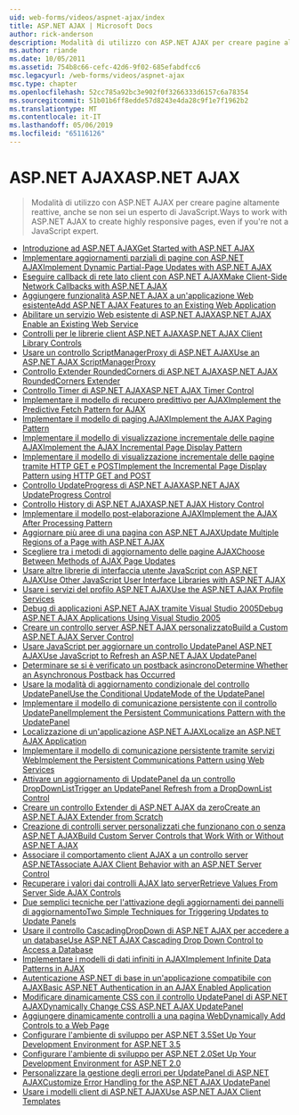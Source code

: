 ```yaml
---
uid: web-forms/videos/aspnet-ajax/index
title: ASP.NET AJAX | Microsoft Docs
author: rick-anderson
description: Modalità di utilizzo con ASP.NET AJAX per creare pagine altamente reattive, anche se non sei un esperto di JavaScript.
ms.author: riande
ms.date: 10/05/2011
ms.assetid: 754b8c66-cefc-42d6-9f02-685efabdfcc6
msc.legacyurl: /web-forms/videos/aspnet-ajax
msc.type: chapter
ms.openlocfilehash: 52cc785a92bc3e902f0f3266333d6157c6a78354
ms.sourcegitcommit: 51b01b6ff8edde57d8243e4da28c9f1e7f1962b2
ms.translationtype: MT
ms.contentlocale: it-IT
ms.lasthandoff: 05/06/2019
ms.locfileid: "65116126"
---
```

# <a name="aspnet-ajax"></a><span data-ttu-id="5a45c-103">ASP.NET AJAX</span><span class="sxs-lookup"><span data-stu-id="5a45c-103">ASP.NET AJAX</span></span>

> <span data-ttu-id="5a45c-104">Modalità di utilizzo con ASP.NET AJAX per creare pagine altamente reattive, anche se non sei un esperto di JavaScript.</span><span class="sxs-lookup"><span data-stu-id="5a45c-104">Ways to work with ASP.NET AJAX to create highly responsive pages, even if you're not a JavaScript expert.</span></span>

- [<span data-ttu-id="5a45c-105">Introduzione ad ASP.NET AJAX</span><span class="sxs-lookup"><span data-stu-id="5a45c-105">Get Started with ASP.NET AJAX</span></span>](how-do-i-get-started-with-aspnet-ajax.md)
- [<span data-ttu-id="5a45c-106">Implementare aggiornamenti parziali di pagine con ASP.NET AJAX</span><span class="sxs-lookup"><span data-stu-id="5a45c-106">Implement Dynamic Partial-Page Updates with ASP.NET AJAX</span></span>](how-do-i-implement-dynamic-partial-page-updates-with-aspnet-ajax.md)
- [<span data-ttu-id="5a45c-107">Eseguire callback di rete lato client con ASP.NET AJAX</span><span class="sxs-lookup"><span data-stu-id="5a45c-107">Make Client-Side Network Callbacks with ASP.NET AJAX</span></span>](how-do-i-make-client-side-network-callbacks-with-aspnet-ajax.md)
- [<span data-ttu-id="5a45c-108">Aggiungere funzionalità ASP.NET AJAX a un'applicazione Web esistente</span><span class="sxs-lookup"><span data-stu-id="5a45c-108">Add ASP.NET AJAX Features to an Existing Web Application</span></span>](how-do-i-add-aspnet-ajax-features-to-an-existing-web-application.md)
- [<span data-ttu-id="5a45c-109">Abilitare un servizio Web esistente di ASP.NET AJAX</span><span class="sxs-lookup"><span data-stu-id="5a45c-109">ASP.NET AJAX Enable an Existing Web Service</span></span>](how-do-i-aspnet-ajax-enable-an-existing-web-service.md)
- [<span data-ttu-id="5a45c-110">Controlli per le librerie client ASP.NET AJAX</span><span class="sxs-lookup"><span data-stu-id="5a45c-110">ASP.NET AJAX Client Library Controls</span></span>](how-do-i-use-the-aspnet-ajax-client-library-controls.md)
- [<span data-ttu-id="5a45c-111">Usare un controllo ScriptManagerProxy di ASP.NET AJAX</span><span class="sxs-lookup"><span data-stu-id="5a45c-111">Use an ASP.NET AJAX ScriptManagerProxy</span></span>](how-do-i-use-an-aspnet-ajax-scriptmanagerproxy.md)
- [<span data-ttu-id="5a45c-112">Controllo Extender RoundedCorners di ASP.NET AJAX</span><span class="sxs-lookup"><span data-stu-id="5a45c-112">ASP.NET AJAX RoundedCorners Extender</span></span>](how-do-i-use-the-aspnet-ajax-roundedcorners-extender.md)
- [<span data-ttu-id="5a45c-113">Controllo Timer di ASP.NET AJAX</span><span class="sxs-lookup"><span data-stu-id="5a45c-113">ASP.NET AJAX Timer Control</span></span>](how-do-i-use-the-aspnet-ajax-timer-control.md)
- [<span data-ttu-id="5a45c-114">Implementare il modello di recupero predittivo per AJAX</span><span class="sxs-lookup"><span data-stu-id="5a45c-114">Implement the Predictive Fetch Pattern for AJAX</span></span>](how-do-i-implement-the-predictive-fetch-pattern-for-ajax.md)
- [<span data-ttu-id="5a45c-115">Implementare il modello di paging AJAX</span><span class="sxs-lookup"><span data-stu-id="5a45c-115">Implement the AJAX Paging Pattern</span></span>](how-do-i-implement-the-ajax-paging-pattern.md)
- [<span data-ttu-id="5a45c-116">Implementare il modello di visualizzazione incrementale delle pagine AJAX</span><span class="sxs-lookup"><span data-stu-id="5a45c-116">Implement the AJAX Incremental Page Display Pattern</span></span>](how-do-i-implement-the-ajax-incremental-page-display-pattern.md)
- [<span data-ttu-id="5a45c-117">Implementare il modello di visualizzazione incrementale delle pagine tramite HTTP GET e POST</span><span class="sxs-lookup"><span data-stu-id="5a45c-117">Implement the Incremental Page Display Pattern using HTTP GET and POST</span></span>](how-do-i-implement-the-incremental-page-display-pattern-using-http-get-and-post.md)
- [<span data-ttu-id="5a45c-118">Controllo UpdateProgress di ASP.NET AJAX</span><span class="sxs-lookup"><span data-stu-id="5a45c-118">ASP.NET AJAX UpdateProgress Control</span></span>](how-do-i-use-the-aspnet-ajax-updateprogress-control.md)
- [<span data-ttu-id="5a45c-119">Controllo History di ASP.NET AJAX</span><span class="sxs-lookup"><span data-stu-id="5a45c-119">ASP.NET AJAX History Control</span></span>](how-do-i-use-the-aspnet-ajax-history-control.md)
- [<span data-ttu-id="5a45c-120">Implementare il modello post-elaborazione AJAX</span><span class="sxs-lookup"><span data-stu-id="5a45c-120">Implement the AJAX After Processing Pattern</span></span>](how-do-i-implement-the-ajax-after-processing-pattern.md)
- [<span data-ttu-id="5a45c-121">Aggiornare più aree di una pagina con ASP.NET AJAX</span><span class="sxs-lookup"><span data-stu-id="5a45c-121">Update Multiple Regions of a Page with ASP.NET AJAX</span></span>](how-do-i-update-multiple-regions-of-a-page-with-aspnet-ajax.md)
- [<span data-ttu-id="5a45c-122">Scegliere tra i metodi di aggiornamento delle pagine AJAX</span><span class="sxs-lookup"><span data-stu-id="5a45c-122">Choose Between Methods of AJAX Page Updates</span></span>](how-do-i-choose-between-methods-of-ajax-page-updates.md)
- [<span data-ttu-id="5a45c-123">Usare altre librerie di interfaccia utente JavaScript con ASP.NET AJAX</span><span class="sxs-lookup"><span data-stu-id="5a45c-123">Use Other JavaScript User Interface Libraries with ASP.NET AJAX</span></span>](how-do-i-use-other-javascript-user-interface-libraries-with-aspnet-ajax.md)
- [<span data-ttu-id="5a45c-124">Usare i servizi del profilo ASP.NET AJAX</span><span class="sxs-lookup"><span data-stu-id="5a45c-124">Use the ASP.NET AJAX Profile Services</span></span>](how-do-i-use-the-aspnet-ajax-profile-services.md)
- [<span data-ttu-id="5a45c-125">Debug di applicazioni ASP.NET AJAX tramite Visual Studio 2005</span><span class="sxs-lookup"><span data-stu-id="5a45c-125">Debug ASP.NET AJAX Applications Using Visual Studio 2005</span></span>](how-do-i-debug-aspnet-ajax-applications-using-visual-studio-2005.md)
- [<span data-ttu-id="5a45c-126">Creare un controllo server ASP.NET AJAX personalizzato</span><span class="sxs-lookup"><span data-stu-id="5a45c-126">Build a Custom ASP.NET AJAX Server Control</span></span>](how-do-i-build-a-custom-aspnet-ajax-server-control.md)
- [<span data-ttu-id="5a45c-127">Usare JavaScript per aggiornare un controllo UpdatePanel ASP.NET AJAX</span><span class="sxs-lookup"><span data-stu-id="5a45c-127">Use JavaScript to Refresh an ASP.NET AJAX UpdatePanel</span></span>](how-do-i-use-javascript-to-refresh-an-aspnet-ajax-updatepanel.md)
- [<span data-ttu-id="5a45c-128">Determinare se si è verificato un postback asincrono</span><span class="sxs-lookup"><span data-stu-id="5a45c-128">Determine Whether an Asynchronous Postback has Occurred</span></span>](how-do-i-determine-whether-an-asynchronous-postback-has-occurred.md)
- [<span data-ttu-id="5a45c-129">Usare la modalità di aggiornamento condizionale del controllo UpdatePanel</span><span class="sxs-lookup"><span data-stu-id="5a45c-129">Use the Conditional UpdateMode of the UpdatePanel</span></span>](how-do-i-use-the-conditional-updatemode-of-the-updatepanel.md)
- [<span data-ttu-id="5a45c-130">Implementare il modello di comunicazione persistente con il controllo UpdatePanel</span><span class="sxs-lookup"><span data-stu-id="5a45c-130">Implement the Persistent Communications Pattern with the UpdatePanel</span></span>](how-do-i-implement-the-persistent-communications-pattern-with-the-updatepanel.md)
- [<span data-ttu-id="5a45c-131">Localizzazione di un'applicazione ASP.NET AJAX</span><span class="sxs-lookup"><span data-stu-id="5a45c-131">Localize an ASP.NET AJAX Application</span></span>](how-do-i-localize-an-aspnet-ajax-application.md)
- [<span data-ttu-id="5a45c-132">Implementare il modello di comunicazione persistente tramite servizi Web</span><span class="sxs-lookup"><span data-stu-id="5a45c-132">Implement the Persistent Communications Pattern using Web Services</span></span>](how-do-i-implement-the-persistent-communications-pattern-using-web-services.md)
- [<span data-ttu-id="5a45c-133">Attivare un aggiornamento di UpdatePanel da un controllo DropDownList</span><span class="sxs-lookup"><span data-stu-id="5a45c-133">Trigger an UpdatePanel Refresh from a DropDownList Control</span></span>](how-do-i-trigger-an-updatepanel-refresh-from-a-dropdownlist-control.md)
- [<span data-ttu-id="5a45c-134">Creare un controllo Extender di ASP.NET AJAX da zero</span><span class="sxs-lookup"><span data-stu-id="5a45c-134">Create an ASP.NET AJAX Extender from Scratch</span></span>](how-do-i-create-an-aspnet-ajax-extender-from-scratch.md)
- [<span data-ttu-id="5a45c-135">Creazione di controlli server personalizzati che funzionano con o senza ASP.NET AJAX</span><span class="sxs-lookup"><span data-stu-id="5a45c-135">Build Custom Server Controls that Work With or Without ASP.NET AJAX</span></span>](how-do-i-build-custom-server-controls-that-work-with-or-without-aspnet-ajax.md)
- [<span data-ttu-id="5a45c-136">Associare il comportamento client AJAX a un controllo server ASP.NET</span><span class="sxs-lookup"><span data-stu-id="5a45c-136">Associate AJAX Client Behavior with an ASP.NET Server Control</span></span>](how-do-i-associate-ajax-client-behavior-with-an-aspnet-server-control.md)
- [<span data-ttu-id="5a45c-137">Recuperare i valori dai controlli AJAX lato server</span><span class="sxs-lookup"><span data-stu-id="5a45c-137">Retrieve Values From Server Side AJAX Controls</span></span>](how-do-i-retrieve-values-from-server-side-ajax-controls.md)
- [<span data-ttu-id="5a45c-138">Due semplici tecniche per l'attivazione degli aggiornamenti dei pannelli di aggiornamento</span><span class="sxs-lookup"><span data-stu-id="5a45c-138">Two Simple Techniques for Triggering Updates to Update Panels</span></span>](two-simple-techniques-for-triggering-updates-to-update-panels.md)
- [<span data-ttu-id="5a45c-139">Usare il controllo CascadingDropDown di ASP.NET AJAX per accedere a un database</span><span class="sxs-lookup"><span data-stu-id="5a45c-139">Use ASP.NET AJAX Cascading Drop Down Control to Access a Database</span></span>](use-aspnet-ajax-cascading-drop-down-control-to-access-a-database.md)
- [<span data-ttu-id="5a45c-140">Implementare i modelli di dati infiniti in AJAX</span><span class="sxs-lookup"><span data-stu-id="5a45c-140">Implement Infinite Data Patterns in AJAX</span></span>](implement-infinite-data-patterns-in-ajax.md)
- [<span data-ttu-id="5a45c-141">Autenticazione ASP.NET di base in un'applicazione compatibile con AJAX</span><span class="sxs-lookup"><span data-stu-id="5a45c-141">Basic ASP.NET Authentication in an AJAX Enabled Application</span></span>](basic-aspnet-authentication-in-an-ajax-enabled-application.md)
- [<span data-ttu-id="5a45c-142">Modificare dinamicamente CSS con il controllo UpdatePanel di ASP.NET AJAX</span><span class="sxs-lookup"><span data-stu-id="5a45c-142">Dynamically Change CSS ASP.NET AJAX UpdatePanel</span></span>](how-to-dynamically-change-css-using-the-aspnet-ajax-updatepanel.md)
- [<span data-ttu-id="5a45c-143">Aggiungere dinamicamente controlli a una pagina Web</span><span class="sxs-lookup"><span data-stu-id="5a45c-143">Dynamically Add Controls to a Web Page</span></span>](how-to-dynamically-add-controls-to-a-web-page.md)
- [<span data-ttu-id="5a45c-144">Configurare l'ambiente di sviluppo per ASP.NET 3.5</span><span class="sxs-lookup"><span data-stu-id="5a45c-144">Set Up Your Development Environment for ASP.NET 3.5</span></span>](set-up-your-development-environment-for-aspnet-35.md)
- [<span data-ttu-id="5a45c-145">Configurare l'ambiente di sviluppo per ASP.NET 2.0</span><span class="sxs-lookup"><span data-stu-id="5a45c-145">Set Up Your Development Environment for ASP.NET 2.0</span></span>](set-up-your-development-environment-for-aspnet-20.md)
- [<span data-ttu-id="5a45c-146">Personalizzare la gestione degli errori per UpdatePanel di ASP.NET AJAX</span><span class="sxs-lookup"><span data-stu-id="5a45c-146">Customize Error Handling for the ASP.NET AJAX UpdatePanel</span></span>](how-do-i-customize-error-handling-for-the-aspnet-ajax-updatepanel.md)
- [<span data-ttu-id="5a45c-147">Usare i modelli client di ASP.NET AJAX</span><span class="sxs-lookup"><span data-stu-id="5a45c-147">Use ASP.NET AJAX Client Templates</span></span>](how-do-i-use-aspnet-ajax-client-templates.md)
